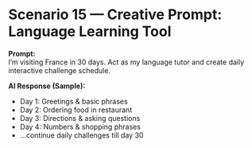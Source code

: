 # Scenario 15 — Creative Prompt: Language Learning Tool

**Prompt:**  
I’m visiting France in 30 days. Act as my language tutor and create daily interactive challenge schedule.  

**AI Response (Sample):**  
- Day 1: Greetings & basic phrases  
- Day 2: Ordering food in restaurant  
- Day 3: Directions & asking questions  
- Day 4: Numbers & shopping phrases  
- …continue daily challenges till day 30  
